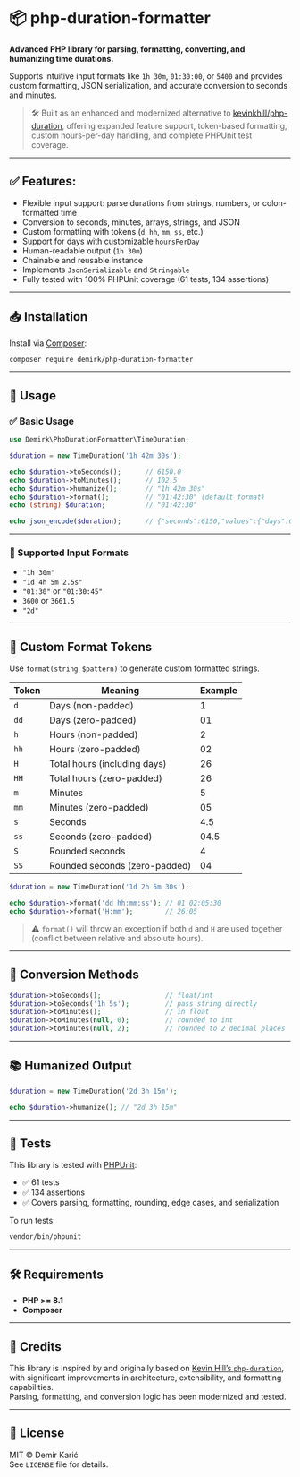 # 📦 php-duration-formatter

**Advanced PHP library for parsing, formatting, converting, and humanizing time durations.**

Supports intuitive input formats like `1h 30m`, `01:30:00`, or `5400` and provides custom formatting, JSON serialization, and accurate conversion to seconds and minutes.

> 🛠️ Built as an enhanced and modernized alternative to [kevinkhill/php-duration](https://github.com/kevinkhill/php-duration), offering expanded feature support, token-based formatting, custom hours-per-day handling, and complete PHPUnit test coverage.

---

## ✅ Features:

- Flexible input support: parse durations from strings, numbers, or colon-formatted time
- Conversion to seconds, minutes, arrays, strings, and JSON
- Custom formatting with tokens (`d`, `hh`, `mm`, `ss`, etc.)
- Support for days with customizable `hoursPerDay`
- Human-readable output (`1h 30m`)
- Chainable and reusable instance
- Implements `JsonSerializable` and `Stringable`
- Fully tested with 100% PHPUnit coverage (61 tests, 134 assertions)

---

## 📥 Installation

Install via [Composer](https://getcomposer.org):

```bash
composer require demirk/php-duration-formatter
```

---

## 🚀 Usage

### ✅ Basic Usage

```php
use Demirk\PhpDurationFormatter\TimeDuration;

$duration = new TimeDuration('1h 42m 30s');

echo $duration->toSeconds();      // 6150.0
echo $duration->toMinutes();      // 102.5
echo $duration->humanize();       // "1h 42m 30s"
echo $duration->format();         // "01:42:30" (default format)
echo (string) $duration;          // "01:42:30"

echo json_encode($duration);      // {"seconds":6150,"values":{"days":0,"hours":1,"minutes":42,"seconds":30},"formatted":"01:42:30","humanized":"1h 42m 30s"}
```

---

### 🧩 Supported Input Formats

- `"1h 30m"`  
- `"1d 4h 5m 2.5s"`  
- `"01:30"` or `"01:30:45"`  
- `3600` or `3661.5`  
- `"2d"`  

---

## 🧠 Custom Format Tokens

Use `format(string $pattern)` to generate custom formatted strings.

| Token | Meaning                         | Example  |
|-------|----------------------------------|----------|
| `d`   | Days (non-padded)                | 1        |
| `dd`  | Days (zero-padded)               | 01       |
| `h`   | Hours (non-padded)               | 2        |
| `hh`  | Hours (zero-padded)              | 02       |
| `H`   | Total hours (including days)     | 26       |
| `HH`  | Total hours (zero-padded)        | 26       |
| `m`   | Minutes                          | 5        |
| `mm`  | Minutes (zero-padded)            | 05       |
| `s`   | Seconds                          | 4.5      |
| `ss`  | Seconds (zero-padded)            | 04.5     |
| `S`   | Rounded seconds                  | 4        |
| `SS`  | Rounded seconds (zero-padded)    | 04       |

```php
$duration = new TimeDuration('1d 2h 5m 30s');

echo $duration->format('dd hh:mm:ss'); // 01 02:05:30
echo $duration->format('H:mm');        // 26:05
```

> ⚠️ `format()` will throw an exception if both `d` and `H` are used together (conflict between relative and absolute hours).

---

## 🔄 Conversion Methods

```php
$duration->toSeconds();                // float/int
$duration->toSeconds('1h 5s');         // pass string directly
$duration->toMinutes();                // in float
$duration->toMinutes(null, 0);         // rounded to int
$duration->toMinutes(null, 2);         // rounded to 2 decimal places
```

---

## 📚 Humanized Output

```php
$duration = new TimeDuration('2d 3h 15m');

echo $duration->humanize(); // "2d 3h 15m"
```

---

## 🧪 Tests

This library is tested with [PHPUnit](https://phpunit.de):

- ✅ 61 tests
- ✅ 134 assertions
- ✅ Covers parsing, formatting, rounding, edge cases, and serialization

To run tests:

```bash
vendor/bin/phpunit
```

---

## 🛠 Requirements

- **PHP >= 8.1**
- **Composer**

---

## 👏 Credits

This library is inspired by and originally based on [Kevin Hill’s `php-duration`](https://github.com/kevinkhill/php-duration), with significant improvements in architecture, extensibility, and formatting capabilities.  
Parsing, formatting, and conversion logic has been modernized and tested.

---

## 📄 License

MIT © Demir Karić  
See `LICENSE` file for details.
